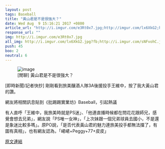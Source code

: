 ```yaml
---
layout: post
tags: Baseball
title: "黃山君是不是很強大？"
date: Wed Aug  9 15:16:21 2017 +0800
article_url: "http://i.imgur.com/e3Rt0x7.jpg;http://imgur.com/lx6XkG2;http://imgur.com/sNFvohC;http://imgur.com/rnpC5Xd;http://imgur.com/YiYBgDk"
response_url: ""
img: http://i.imgur.com/e3Rt0x7.jpg
all_img: http://i.imgur.com/lx6XkG2.jpg?fb;http://i.imgur.com/sNFvohC.jpg?fb;http://i.imgur.com/rnpC5Xd.jpg?fb;http://i.imgur.com/YiYBgDk.jpg?fb
push: 45
boo: 2
neutral: 6
---
```


<figure>
<img src="http://i.imgur.com/e3Rt0x7.jpg" alt="image">
<figcaption>
[閒聊] 黃山君是不是很強大？
</figcaption>
</figure>



[即時新聞/記者快抄] 剛剛看到旅美釀酒人隊3A後援投手王維中，按了我大黃山君的讚。

網友將相關訊息貼到《批踢踢實業坊》Baseball，引起熱議

有人直呼「王維中，我旅美時就是PS迷」、「他連直播時候都在問花花跟師兄，感覺會想去兄弟」，網友說「PS唯一女神」，「上次妹跟一個兄弟球員去國小，不是還是象迷比較多嗎」。原PO說，「是否代表黃山君的魅力連旅美投手都無法擋了，有圖有真相」，也有網友認為，「峮峮+Peggy+77+皮皮」

<a href = "https://www.ptt.cc/bbs/Baseball/M.1502262989.A.958.html">原文連結</a>

